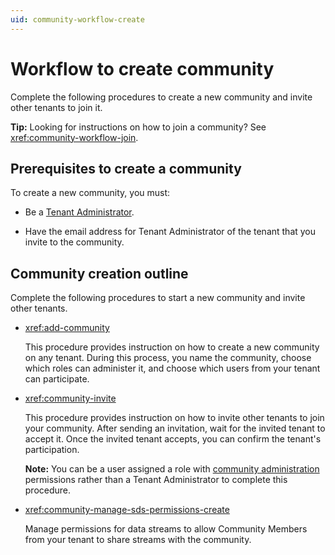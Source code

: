 ```yaml
---
uid: community-workflow-create
---
```


# Workflow to create community

Complete the following procedures to create a new community and invite other tenants to join it.

**Tip:** Looking for instructions on how to join a community? See <xref:community-workflow-join>.

## Prerequisites to create a community

To create a new community, you must:

- Be a [Tenant Administrator](xref:ccRoles#tenant-roles).

- Have the email address for Tenant Administrator of the tenant that you invite to the community.

## Community creation outline

Complete the following procedures to start a new community and invite other tenants.

- <xref:add-community>

	This procedure provides instruction on how to create a new community on any tenant. During this process, you name the community, choose which roles can administer it, and choose which users from your tenant can participate.

- <xref:community-invite>

	This procedure provides instruction on how to invite other tenants to join your community. After sending an invitation, wait for the invited tenant to accept it. Once the invited tenant accepts, you can confirm the tenant's participation.

	**Note:** You can be a user assigned a role with [community administration](xref:ccRoles#community-administrators-preview) permissions rather than a Tenant Administrator to complete this procedure.

- <xref:community-manage-sds-permissions-create>

	Manage permissions for data streams to allow Community Members from your tenant to share streams with the community.
